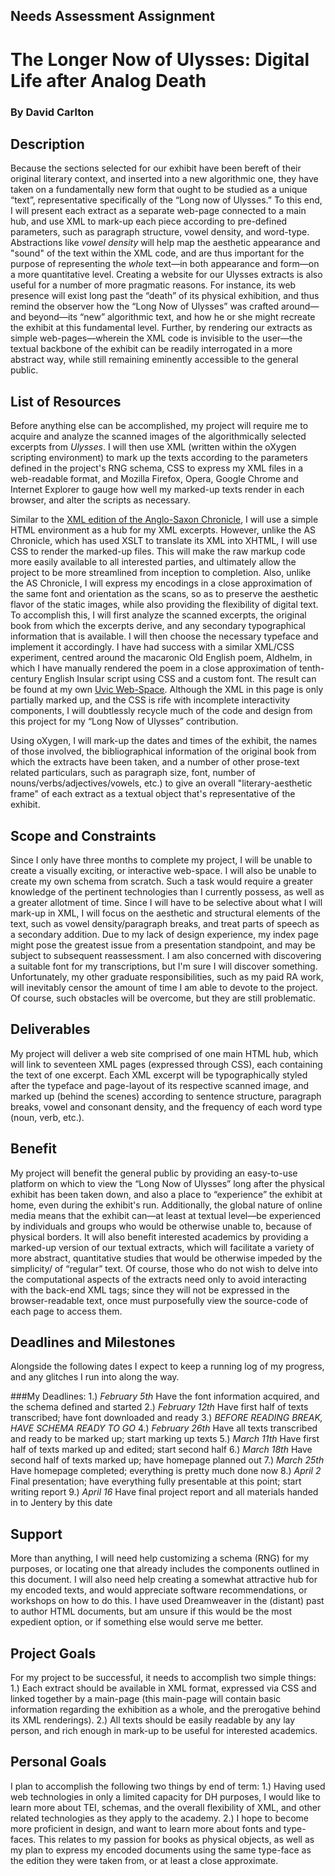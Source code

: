 ## Needs Assessment Assignment

# The Longer Now of Ulysses: Digital Life after Analog Death
### By David Carlton

## Description
Because the sections selected for our exhibit have been bereft of their original literary context, and inserted into a new algorithmic one, they have taken on a fundamentally new form that ought to be studied as a  unique “text”, representative specifically of the “Long now of Ulysses.” To this end, I will present each extract as a separate web-page connected to a main hub, and use XML to mark-up each piece according to pre-defined parameters, such as paragraph structure, vowel density, and word-type. Abstractions like *vowel density* will help map the aesthetic appearance and "sound" of the text within the XML code, and are thus important for the purpose of representing the *whole* text—in both appearance and form—on a more quantitative level. Creating a website for our Ulysses extracts is also useful for a number of more pragmatic reasons. For instance, its web presence will exist long past the “death” of its physical exhibition, and thus remind the observer how the “Long Now of Ulysses” was crafted around—and beyond—its “new” algorithmic text, and how he or she might recreate the exhibit at this fundamental level. Further, by rendering our extracts as simple web-pages—wherein the XML code is invisible to the user—the textual backbone of the exhibit can be readily interrogated in a more abstract way, while still remaining eminently accessible to the general public.  

## List of Resources 
Before anything else can be accomplished, my project will require me to acquire and analyze the scanned images of the algorithmically selected excerpts from *Ulysses*. I will then use XML (written within the oXygen scripting environment) to mark up the texts according to the parameters defined in the project's RNG schema, CSS to express my XML files in a web-readable format, and Mozilla Firefox, Opera, Google Chrome and Internet Explorer to gauge how well my marked-up texts render in each browser, and alter the scripts as necessary.  

Similar to the [XML edition of the Anglo-Saxon Chronicle](http://asc.jebbo.co.uk/), I will use a simple HTML environment as a hub for my XML excerpts. However, unlike the AS Chronicle, which has used XSLT to translate its XML into XHTML, I will use CSS to render the marked-up files. This will make the raw markup code more easily available to all interested parties, and ultimately allow the project to be more streamlined from inception to completion. Also, unlike the AS Chronicle, I will express my encodings in a close approximation of the same font and orientation as the scans, so as to preserve the aesthetic flavor of the static images, while also providing the flexibility of digital text. To accomplish this, I will first analyze the scanned excerpts, the original book from which the excerpts derive, and any secondary typographical information that is available. I will then choose the necessary typeface and implement it accordingly. I have had success with a similar XML/CSS experiment, centred around the macaronic Old English poem, Aldhelm, in which I have manually rendered the poem in a close approximation of tenth-century English Insular script using CSS and a custom font. The result can be found at my own [Uvic Web-Space](http://web.uvic.ca/~dcarlton/Aldhelm.xml). Although the XML in this page is only partially marked up, and the CSS is rife with incomplete interactivity components, I will doubtlessly recycle much of the code and design from this project for my “Long Now of Ulysses” contribution.  

Using oXygen, I will mark-up the dates and times of the exhibit, the names of those involved, the bibliographical information of the original book from which the extracts have been taken, and a number of other prose-text related particulars, such as paragraph size, font, number of nouns/verbs/adjectives/vowels, etc.) to give an overall "literary-aesthetic frame" of each extract as a textual object that's representative of the exhibit.  

## Scope and Constraints
Since I only have three months to complete my project, I will be unable to create a visually exciting, or interactive web-space. I will also be unable to create my own schema from scratch. Such a task would require a greater knowledge of the pertinent technologies than I currently possess, as well as a greater allotment of time. Since I will have to be selective about what I will mark-up in XML, I will focus on the aesthetic and structural elements of the text, such as vowel density/paragraph breaks, and treat parts of speech as a secondary addition. Due to my lack of design experience, my index page might pose the greatest issue from a presentation standpoint, and may be subject to subsequent reassessment. I am also concerned with discovering a suitable font for my transcriptions, but I'm sure I will discover something. Unfortunately, my other graduate responsibilities, such as my paid RA work, will inevitably censor the amount of time I am able to devote to the project. Of course, such obstacles will be overcome, but they are still problematic.  

## Deliverables
My project will deliver a web site comprised of one main HTML hub, which will link to seventeen XML pages (expressed through CSS), each containing the text of one excerpt. Each XML excerpt will be typographically styled after the typeface and page-layout of its respective scanned image, and marked up (behind the scenes) according to sentence structure, paragraph breaks, vowel and consonant density, and the frequency of each word type (noun, verb, etc.).  

## Benefit 
My project will benefit the general public by providing an easy-to-use platform on which to view the “Long Now of Ulysses” long after the physical exhibit has been taken down, and also a place to “experience” the exhibit at home, even during the exhibit's run. Additionally, the global nature of online media means that the exhibit can—at least at textual level—be experienced by individuals and groups who would be otherwise unable to, because of physical borders. It will also benefit interested academics by providing a marked-up version of our textual extracts, which will facilitate a variety of more abstract, quantitative studies that would be otherwise impeded by the simplicity/ of “regular” text. Of course, those who do not wish to delve into the computational aspects of the extracts need only to avoid interacting with the back-end XML tags; since they will not be expressed in the browser-readable text, once must purposefully view the source-code of each page to access them.  

## Deadlines and Milestones
Alongside the following dates I expect to keep a running log of my progress, and any glitches I run into along the way.

###My Deadlines:
1.)  _February 5th_ Have the font information acquired, and the schema defined and started 
2.)  _February 12th_ Have first half of texts transcribed; have font downloaded and ready 
3.)  _BEFORE READING BREAK, HAVE SCHEMA READY TO GO_ 
4.) _February 26th_ Have all texts transcribed and ready to be marked up; start marking up texts 
5.) _March 11th_ Have first half of texts marked up and edited; start second half 
6.) _March 18th_ Have second half of texts marked up; have homepage planned out 
7.) _March 25th_ Have homepage completed; everything is pretty much done now 
8.) _April 2_ Final presentation; have everything fully presentable at this point; start writing report 
9.) _April 16_ Have final project report and all materials handed in to Jentery by this date  

## Support
More than anything, I will need help customizing a schema (RNG) for my purposes, or locating one that already includes the components outlined in this document. I will also need help creating a somewhat attractive hub for my encoded texts, and would appreciate software recommendations, or workshops on how to do this. I have used Dreamweaver in the (distant) past to author HTML documents, but am unsure if this would be the most expedient option, or if something else would serve me better.  

## Project Goals
For my project to be successful, it needs to accomplish two simple things:
1.) Each extract should be available in XML format, expressed via CSS and linked together by a main-page (this main-page will contain basic information regarding the exhibition as a whole, and the prerogative behind its XML renderings).
2.) All texts should be easily readable by any lay person, and rich enough in mark-up to be useful for interested academics.  

## Personal Goals
I plan to accomplish the following two things by end of term:
1.) Having used web technologies in only a limited capacity for DH purposes, I would like to learn more about TEI, schemas, and the overall flexibility of XML, and other related technologies as they apply to the academy. 
2.) I hope to become more proficient in design, and want to learn more about fonts and type-faces. This relates to my passion for books as physical objects, as well as my plan to express my encoded documents using the same type-face as the edition they were taken from, or at least a close approximate.  
